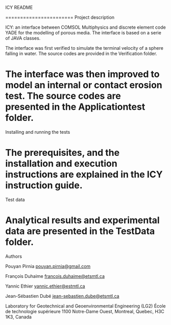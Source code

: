 ICY README

=======================
Project description

ICY: an interface between COMSOL Multiphysics and discrete element code YADE for the modelling of porous media. The interface is based on a serie of JAVA classes.

The interface was first verified to simulate the terminal velocity of a sphere falling in water. The source codes are provided in the Verification folder.

The interface was then improved to model an internal or contact erosion test. The source codes are presented in the Applicationtest folder. 
=======================
Installing and running the tests

The prerequisites, and the installation and execution instructions are explained in the ICY instruction guide.
=======================
Test data

Analytical results and experimental data are presented in the TestData folder.
=======================
Authors

Pouyan Pirnia
pouyan.pirnia@gmail.com


François Duhaime
francois.duhaime@etsmtl.ca

Yannic Ethier
yannic.ethier@estmtl.ca

Jean-Sébastien Dubé 
jean-sebastien.dube@etsmtl.ca

Laboratory for Geotechnical and Geoenvironmental Engineering (LG2) 
École de technologie supérieure
1100 Notre-Dame Ouest, Montreal, Quebec, H3C 1K3, Canada
